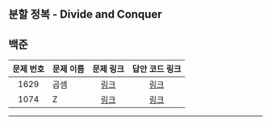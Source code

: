 ## 분할 정복 - Divide and Conquer

백준
----------
| 문제 번호 | 문제 이름 | 문제 링크 | 답안 코드 링크 |
|:---:|---|:---:|:---:|
| 1629 | 곱셈 | [링크](https://www.acmicpc.net/problem/1629) | [링크](https://github.com/nicky-day/CodingTest/blob/main/src/main/java/org/example/divide_and_conquer/boj/001-%EA%B3%B1%EC%85%88.java) |
| 1074 | Z | [링크](https://www.acmicpc.net/problem/1074) | [링크](https://github.com/nicky-day/CodingTest/blob/main/src/main/java/org/example/divide_and_conquer/boj/002-Z.java) |
----------
